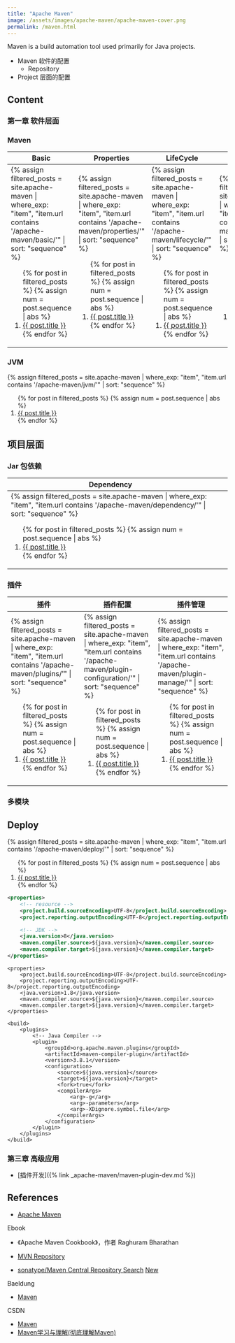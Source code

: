 ```yaml
---
title: "Apache Maven"
image: /assets/images/apache-maven/apache-maven-cover.png
permalink: /maven.html
---
```


Maven is a build automation tool used primarily for Java projects.

- Maven 软件的配置
  - Repository
- Project 层面的配置

## Content

### 第一章 软件层面

### Maven

<table>
    <thead>
    <tr>
        <th>Basic</th>
        <th>Properties</th>
        <th>LifeCycle</th>
        <th>Repository</th>
    </tr>
    </thead>
    <tbody>
    <tr>
        <td>
{%
assign filtered_posts = site.apache-maven |
where_exp: "item", "item.url contains '/apache-maven/basic/'" |
sort: "sequence"
%}
<ol>
    {% for post in filtered_posts %}
    {% assign num = post.sequence | abs %}
    <li>
        <a href="{{ post.url }}">{{ post.title }}</a>
    </li>
    {% endfor %}
</ol>
        </td>
        <td>
{%
assign filtered_posts = site.apache-maven |
where_exp: "item", "item.url contains '/apache-maven/properties/'" |
sort: "sequence"
%}
<ol>
    {% for post in filtered_posts %}
    {% assign num = post.sequence | abs %}
    <li>
        <a href="{{ post.url }}">{{ post.title }}</a>
    </li>
    {% endfor %}
</ol>
        </td>
        <td>
{%
assign filtered_posts = site.apache-maven |
where_exp: "item", "item.url contains '/apache-maven/lifecycle/'" |
sort: "sequence"
%}
<ol>
    {% for post in filtered_posts %}
    {% assign num = post.sequence | abs %}
    <li>
        <a href="{{ post.url }}">{{ post.title }}</a>
    </li>
    {% endfor %}
</ol>
        </td>
        <td>
{%
assign filtered_posts = site.apache-maven |
where_exp: "item", "item.url contains '/apache-maven/repository/'" |
sort: "sequence"
%}
<ol>
    {% for post in filtered_posts %}
    {% assign num = post.sequence | abs %}
    <li>
        <a href="{{ post.url }}">{{ post.title }}</a>
    </li>
    {% endfor %}
</ol>
        </td>
    </tr>
    </tbody>
</table>

### JVM

{%
assign filtered_posts = site.apache-maven |
where_exp: "item", "item.url contains '/apache-maven/jvm/'" |
sort: "sequence"
%}
<ol>
    {% for post in filtered_posts %}
    {% assign num = post.sequence | abs %}
    <li>
        <a href="{{ post.url }}">{{ post.title }}</a>
    </li>
    {% endfor %}
</ol>

## 项目层面

### Jar 包依赖

<table>
    <thead>
    <tr>
        <th>Dependency</th>
        <th></th>
        <th></th>
    </tr>
    </thead>
    <tbody>
    <tr>
        <td>
{%
assign filtered_posts = site.apache-maven |
where_exp: "item", "item.url contains '/apache-maven/dependency/'" |
sort: "sequence"
%}
<ol>
    {% for post in filtered_posts %}
    {% assign num = post.sequence | abs %}
    <li>
        <a href="{{ post.url }}">{{ post.title }}</a>
    </li>
    {% endfor %}
</ol>
        </td>
        <td></td>
        <td></td>
    </tr>
    </tbody>
</table>

### 插件

<table>
    <thead>
    <tr>
        <th>插件</th>
        <th>插件配置</th>
        <th>插件管理</th>
    </tr>
    </thead>
    <tbody>
    <tr>
        <td>
{%
assign filtered_posts = site.apache-maven |
where_exp: "item", "item.url contains '/apache-maven/plugins/'" |
sort: "sequence"
%}
<ol>
    {% for post in filtered_posts %}
    {% assign num = post.sequence | abs %}
    <li>
        <a href="{{ post.url }}">{{ post.title }}</a>
    </li>
    {% endfor %}
</ol>
        </td>
        <td>
{%
assign filtered_posts = site.apache-maven |
where_exp: "item", "item.url contains '/apache-maven/plugin-configuration/'" |
sort: "sequence"
%}
<ol>
    {% for post in filtered_posts %}
    {% assign num = post.sequence | abs %}
    <li>
        <a href="{{ post.url }}">{{ post.title }}</a>
    </li>
    {% endfor %}
</ol>
        </td>
        <td>
{%
assign filtered_posts = site.apache-maven |
where_exp: "item", "item.url contains '/apache-maven/plugin-manage/'" |
sort: "sequence"
%}
<ol>
    {% for post in filtered_posts %}
    {% assign num = post.sequence | abs %}
    <li>
        <a href="{{ post.url }}">{{ post.title }}</a>
    </li>
    {% endfor %}
</ol>
        </td>
    </tr>
    </tbody>
</table>

### 多模块

## Deploy

{%
assign filtered_posts = site.apache-maven |
where_exp: "item", "item.url contains '/apache-maven/deploy/'" |
sort: "sequence"
%}
<ol>
    {% for post in filtered_posts %}
    {% assign num = post.sequence | abs %}
    <li>
        <a href="{{ post.url }}">{{ post.title }}</a>
    </li>
    {% endfor %}
</ol>

```xml
<properties>
    <!-- resource -->
    <project.build.sourceEncoding>UTF-8</project.build.sourceEncoding>
    <project.reporting.outputEncoding>UTF-8</project.reporting.outputEncoding>

    <!-- JDK -->
    <java.version>8</java.version>
    <maven.compiler.source>${java.version}</maven.compiler.source>
    <maven.compiler.target>${java.version}</maven.compiler.target>
</properties>
```

```text
<properties>
    <project.build.sourceEncoding>UTF-8</project.build.sourceEncoding>
    <project.reporting.outputEncoding>UTF-8</project.reporting.outputEncoding>
    <java.version>1.8</java.version>
    <maven.compiler.source>${java.version}</maven.compiler.source>
    <maven.compiler.target>${java.version}</maven.compiler.target>
</properties>

<build>
    <plugins>
        <!-- Java Compiler -->
        <plugin>
            <groupId>org.apache.maven.plugins</groupId>
            <artifactId>maven-compiler-plugin</artifactId>
            <version>3.8.1</version>
            <configuration>
                <source>${java.version}</source>
                <target>${java.version}</target>
                <fork>true</fork>
                <compilerArgs>
                    <arg>-g</arg>
                    <arg>-parameters</arg>
                    <arg>-XDignore.symbol.file</arg>
                </compilerArgs>
            </configuration>
        </plugin>
    </plugins>
</build>
```

### 第三章 高级应用

- [插件开发]({% link _apache-maven/maven-plugin-dev.md %})

## References

- [Apache Maven](https://maven.apache.org/)

Ebook

- 《Apache Maven Cookbook》，作者 Raghuram Bharathan

- [MVN Repository](https://mvnrepository.com/)
- [sonatype/Maven Central Repository Search](https://central.sonatype.com/) [New](https://central.sonatype.dev/)

Baeldung

- [Maven](https://www.baeldung.com/category/maven/)

CSDN

- [Maven](https://blog.csdn.net/liupeifeng3514/category_7500193.html)
- [Maven学习与理解(彻底理解Maven)](https://blog.csdn.net/dghkgjlh/article/details/113471655)

